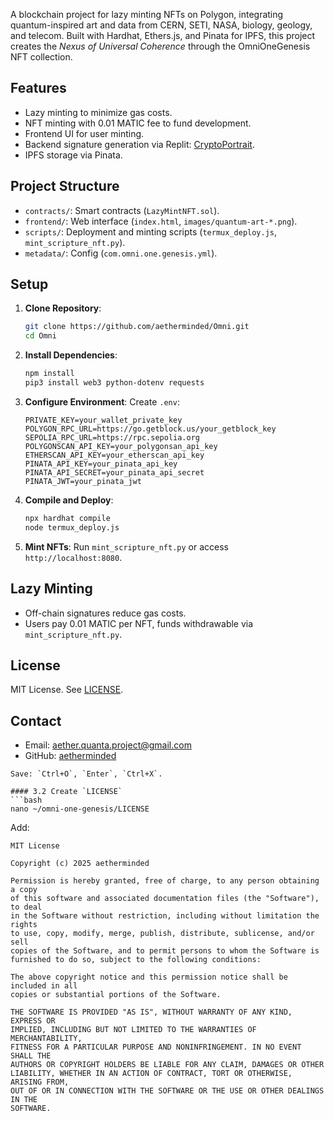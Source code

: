 A blockchain project for lazy minting NFTs on Polygon, integrating quantum-inspired art and data from CERN, SETI, NASA, biology, geology, and telecom. Built with Hardhat, Ethers.js, and Pinata for IPFS, this project creates the *Nexus of Universal Coherence* through the OmniOneGenesis NFT collection.

## Features
- Lazy minting to minimize gas costs.
- NFT minting with 0.01 MATIC fee to fund development.
- Frontend UI for user minting.
- Backend signature generation via Replit: [CryptoPortrait](https://replit.com/@aetherquantapr3/CryptoPortrait).
- IPFS storage via Pinata.

## Project Structure
- `contracts/`: Smart contracts (`LazyMintNFT.sol`).
- `frontend/`: Web interface (`index.html`, `images/quantum-art-*.png`).
- `scripts/`: Deployment and minting scripts (`termux_deploy.js`, `mint_scripture_nft.py`).
- `metadata/`: Config (`com.omni.one.genesis.yml`).

## Setup
1. **Clone Repository**:
   ```bash
   git clone https://github.com/aetherminded/Omni.git
   cd Omni
   ```

2. **Install Dependencies**:
   ```bash
   npm install
   pip3 install web3 python-dotenv requests
   ```

3. **Configure Environment**:
   Create `.env`:
   ```env
   PRIVATE_KEY=your_wallet_private_key
   POLYGON_RPC_URL=https://go.getblock.us/your_getblock_key
   SEPOLIA_RPC_URL=https://rpc.sepolia.org
   POLYGONSCAN_API_KEY=your_polygonsan_api_key
   ETHERSCAN_API_KEY=your_etherscan_api_key
   PINATA_API_KEY=your_pinata_api_key
   PINATA_API_SECRET=your_pinata_api_secret
   PINATA_JWT=your_pinata_jwt
   ```

4. **Compile and Deploy**:
   ```bash
   npx hardhat compile
   node termux_deploy.js
   ```

5. **Mint NFTs**:
   Run `mint_scripture_nft.py` or access `http://localhost:8080`.

## Lazy Minting
- Off-chain signatures reduce gas costs.
- Users pay 0.01 MATIC per NFT, funds withdrawable via `mint_scripture_nft.py`.

## License
MIT License. See [LICENSE](LICENSE).

## Contact
- Email: aether.quanta.project@gmail.com
- GitHub: [aetherminded](https://github.com/aetherminded)
```
Save: `Ctrl+O`, `Enter`, `Ctrl+X`.

#### 3.2 Create `LICENSE`
```bash
nano ~/omni-one-genesis/LICENSE
```
Add:
```text
MIT License

Copyright (c) 2025 aetherminded

Permission is hereby granted, free of charge, to any person obtaining a copy
of this software and associated documentation files (the "Software"), to deal
in the Software without restriction, including without limitation the rights
to use, copy, modify, merge, publish, distribute, sublicense, and/or sell
copies of the Software, and to permit persons to whom the Software is
furnished to do so, subject to the following conditions:

The above copyright notice and this permission notice shall be included in all
copies or substantial portions of the Software.

THE SOFTWARE IS PROVIDED "AS IS", WITHOUT WARRANTY OF ANY KIND, EXPRESS OR
IMPLIED, INCLUDING BUT NOT LIMITED TO THE WARRANTIES OF MERCHANTABILITY,
FITNESS FOR A PARTICULAR PURPOSE AND NONINFRINGEMENT. IN NO EVENT SHALL THE
AUTHORS OR COPYRIGHT HOLDERS BE LIABLE FOR ANY CLAIM, DAMAGES OR OTHER
LIABILITY, WHETHER IN AN ACTION OF CONTRACT, TORT OR OTHERWISE, ARISING FROM,
OUT OF OR IN CONNECTION WITH THE SOFTWARE OR THE USE OR OTHER DEALINGS IN THE
SOFTWARE.
